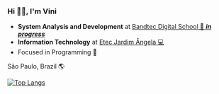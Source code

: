 ### Hi 👋🏾, I'm Vini 

- <b>System Analysis and Development</b> at <a href="http://www.digitalschool.com.br/faculdade/" target="_blank"> Bandtec Digital School 🏢 <i><b>in progress</b></i></a>
- <b>Information Technology</b> at <a href="https://etecjardimangela.com.br/2/ " target="_blank"> Etec Jardim Ângela 💻 </a>
- Focused in Programming 🎣

São Paulo, Brazil 🌎

[![Top Langs](https://github-readme-stats.vercel.app/api/top-langs/?username=akzv-oliveira&layout=compact)](https://github.com/akzv-oliveira/github-readme-stats)

